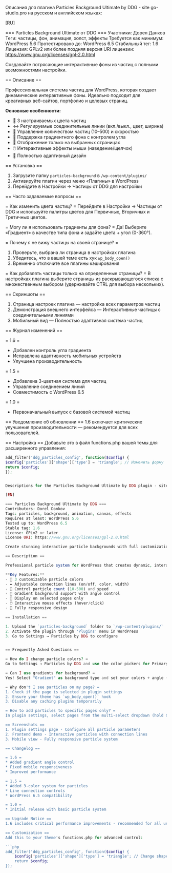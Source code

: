 Описания для плагина Particles Background Ultimate by DDG - site go-studio.pro на русском и английском языках:

[RU]

=== Particles Background Ultimate от DDG ===
Участники: Дорел Данков
Теги: частицы, фон, анимация, холст, эффекты
Требуется как минимум: WordPress 5.6
Протестировано до: WordPress 6.5
Стабильный тег: 1.6
Лицензия: GPLv2 или более поздняя версия
URI лицензии: https://www.gnu.org/licenses/gpl-2.0.html

Создавайте потрясающие интерактивные фоны из частиц с полными возможностями настройки.

== Описание ==

Профессиональная система частиц для WordPress, которая создает динамические интерактивные фоны. Идеально подходит для креативных веб-сайтов, портфолио и целевых страниц.

**Основные особенности:**
- 🎨 3 настраиваемых цвета частиц
- ↔️ Регулируемые соединительные линии (вкл./выкл., цвет, ширина)
- 🚀 Управление количеством частиц (10–500) и скоростью
- 🌈 Поддержка градиентного фона с контролем угла
- 📌 Отображение только на выбранных страницах
- 🖱️ Интерактивные эффекты мыши (наведение/щелчок)
- 📱 Полностью адаптивный дизайн

== Установка ==

1. Загрузите папку `particles-background` в `/wp-content/plugins/`
2. Активируйте плагин через меню «Плагины» в WordPress
3. Перейдите в Настройки → Частицы от DDG для настройки

== Часто задаваемые вопросы ==

= Как изменить цвета частиц? =
Перейдите в Настройки → Частицы от DDG и используйте палитры цветов для Первичных, Вторичных и Третичных цветов.

= Могу ли я использовать градиенты для фона? =
Да! Выберите «Градиент» в качестве типа фона и задайте цвета + угол (0-360°).

= Почему я не вижу частицы на своей странице? =
1. Проверьте, выбрана ли страница в настройках плагина
2. Убедитесь, что в вашей теме есть хук `wp_body_open()`
3. Временно отключите все плагины кэширования

= Как добавлять частицы только на определенные страницы? =
В настройках плагина выберите страницы из раскрывающегося списка с множественным выбором (удерживайте CTRL для выбора нескольких).

== Скриншоты ==
1. Страница настроек плагина — настройка всех параметров частиц
2. Демонстрация внешнего интерфейса — Интерактивные частицы с соединительными линиями
3. Мобильный вид — Полностью адаптивная система частиц

== Журнал изменений ==

= 1.6 =
* Добавлен контроль угла градиента
* Исправлена ​​адаптивность мобильных устройств
* Улучшена производительность

= 1.5 =
* Добавлена ​​3-цветная система для частиц
* Управление соединением линий
* Совместимость с WordPress 6.5

= 1.0 =
* Первоначальный выпуск с базовой системой частиц

== Уведомление об обновлении ==
1.6 включает критические улучшения производительности — рекомендуется для всех пользователей.

== Настройка ==
Добавьте это в файл functions.php вашей темы для расширенного управления:

```php
add_filter('ddg_particles_config', function($config) {
$config['particles']['shape']['type'] = 'triangle'; // Изменить форму
return $config;
});


Descriptions for the Particles Background Ultimate by DDG plugin - site go-studio.pro in Russian and English:

[EN]

=== Particles Background Ultimate by DDG ===
Contributors: Dorel Dankov
Tags: particles, background, animation, canvas, effects
Requires at least: WordPress 5.6
Tested up to: WordPress 6.5
Stable tag: 1.6
License: GPLv2 or later
License URI: https://www.gnu.org/licenses/gpl-2.0.html

Create stunning interactive particle backgrounds with full customization options.

== Description ==

Professional particle system for WordPress that creates dynamic, interactive backgrounds. Perfect for creative websites, portfolios, and landing pages.

**Key Features:**
- 🎨 3 customizable particle colors
- ↔️ Adjustable connection lines (on/off, color, width)
- 🚀 Control particle count (10-500) and speed
- 🌈 Gradient background support with angle control
- 📌 Display on selected pages only
- 🖱️ Interactive mouse effects (hover/click)
- 📱 Fully responsive design

== Installation ==

1. Upload the `particles-background` folder to `/wp-content/plugins/`
2. Activate the plugin through 'Plugins' menu in WordPress
3. Go to Settings → Particles by DDG to configure


== Frequently Asked Questions ==

= How do I change particle colors? =
Go to Settings → Particles by DDG and use the color pickers for Primary, Secondary and Tertiary colors.

= Can I use gradients for background? =
Yes! Select "Gradient" as background type and set your colors + angle (0-360°).

= Why don't I see particles on my page? =
1. Check if the page is selected in plugin settings
2. Ensure your theme has `wp_body_open()` hook
3. Disable any caching plugins temporarily

= How to add particles to specific pages only? =
In plugin settings, select pages from the multi-select dropdown (hold CTRL for multiple).

== Screenshots ==
1. Plugin settings page - Configure all particle parameters
2. Frontend demo - Interactive particles with connection lines
3. Mobile view - Fully responsive particle system

== Changelog ==

= 1.6 =
* Added gradient angle control
* Fixed mobile responsiveness
* Improved performance

= 1.5 =
* Added 3-color system for particles
* Line connection controls
* WordPress 6.5 compatibility

= 1.0 =
* Initial release with basic particle system

== Upgrade Notice ==
1.6 includes critical performance improvements - recommended for all users.

== Customization ==
Add this to your theme's functions.php for advanced control:

```php
add_filter('ddg_particles_config', function($config) {
    $config['particles']['shape']['type'] = 'triangle'; // Change shape
    return $config;
});
